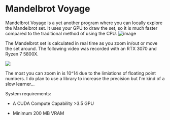 # Mandelbrot Voyage

Mandelbrot Voyage is a yet another program where you can locally explore the Mandelbrot set. It uses your GPU to draw the set, so it is much faster compared to the traditional method of using the CPU.
![image](https://user-images.githubusercontent.com/77583632/232304758-a1965c1f-1d7f-4bc0-9fbb-1c7ece32dd23.png)

The Mandelbrot set is calculated in real time as you zoom in/out or move the set around. The following video was recorded with an RTX 3070 and Ryzen 7 5800X.

![](https://github.com/Yilmaz4/MandelbrotVoyage/blob/main/ezgif-4-23ea85e69c.gif)

The most you can zoom in is 10^14 due to the limiations of floating point numbers. I do plan to use a library to increase the precision but I'm kind of a slow learner...

System requirements:

- A CUDA Compute Capability >3.5 GPU

- Minimum 200 MB VRAM
